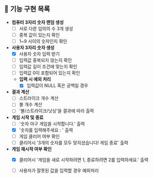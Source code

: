 ## 🎯 기능 구현 목록

- **컴퓨터 3자리 숫자 랜덤 생성**
    - [ ] 서로 다른 임의의 수 3개 생성
    - [ ] 중복 값이 있는지 확인
    - [ ] 1~9 사이의 숫자인지 확인

- **사용자 3자리 숫자 생성**
    - [X] 사용자 숫자 입력 받기
    - [ ] 입력값 중복되지 않는지 확인
    - [ ] 입력값 길이 조건에 맞는지 확인
    - [ ] 입력값 0이 포함되어 있는지 확인
    - **입력 시 예외 처리**
        - [X] 입력값이 NULL 혹은 공백일 경우

- **결과 계산**
    - [ ] 스트라이크 개수 계산
    - [ ] 볼 개수 계산
    - [ ] '볼/스트라이크/낫싱'을 결과에 따라 출력

- **게임 시작 및 종료**
    - [ ] '숫자 야구 게임을 시작합니다.' 출력
    - [X] '숫자를 입력해주세요 : ' 출력
    - [ ] 게임 클리어 여부 확인
    - [ ] 클리어시 '3개의 숫자를 모두 맞히셨습니다! 게임 종료' 출력

- **게임 재시작 여부 확인**
    - [X] 클리어시 '게임을 새로 시작하려면 1, 종료하려면 2를 입력하세요.' 출력
    - [ ] 사용자가 잘못된 값을 입력할 경우 예외처리

